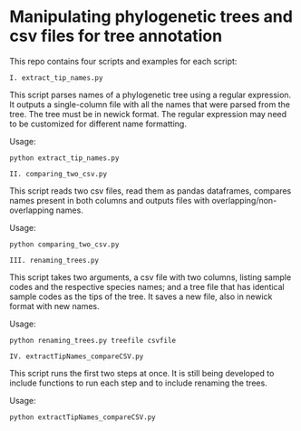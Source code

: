 # Manipulating phylogenetic trees and csv files for tree annotation

This repo contains four scripts and examples for each script:

`I. extract_tip_names.py`

This script parses names of a phylogenetic tree using a regular expression. It outputs a single-column file with all the names that were parsed from the tree. The tree must be in newick format. The regular expression may need to be customized for different name formatting.  

Usage:  
```
python extract_tip_names.py
```

`II. comparing_two_csv.py`

This script reads two csv files, read them as pandas dataframes, compares names present in both columns and outputs files with overlapping/non-overlapping names.  

Usage:  
```
python comparing_two_csv.py
```

`III. renaming_trees.py`
	
This script takes two arguments, a csv file with two columns, listing sample codes and the respective species names; and a tree file that has identical sample codes as the tips of the tree. It saves a new file, also in newick format with new names.  

Usage:  
```
python renaming_trees.py treefile csvfile
```

`IV. extractTipNames_compareCSV.py`
	
This script runs the first two steps at once. It is still being developed to include functions to run each step and to include renaming the trees.  

Usage: 
```python
python extractTipNames_compareCSV.py
```
